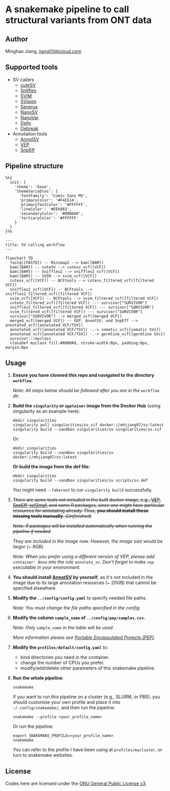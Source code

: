 # A snakemake pipeline to call structural variants from ONT data

## Author

Minghao Jiang, <jiang01@icloud.com>

## Supported tools

- SV callers
   - [cuteSV](https://github.com/tjiangHIT/cuteSV)
   - [Sniffles](https://github.com/fritzsedlazeck/Sniffles)
   - [SVIM](https://github.com/eldariont/svim)
   - [SVision](https://github.com/xjtu-omics/SVision)
   - [Severus](https://github.com/KolmogorovLab/Severus)
   - [NanoSV](https://github.com/mroosmalen/nanosv)
   - [NanoVar](https://github.com/cytham/nanovar)
   - [Delly](https://github.com/dellytools/delly)
   - [Debreak](https://github.com/Maggi-Chen/DeBreak)
- Annotation tools
   - [AnnotSV](https://github.com/lgmgeo/AnnotSV)
   - [VEP](https://www.ensembl.org/info/docs/tools/vep/index.html)
   - [SnpEff](http://pcingola.github.io/SnpEff/)

## Pipeline structure

```mermaid
%%{
  init: {
    'theme': 'base',
    'themeVariables': {
      'fontFamily': 'Comic Sans MS',
      'primaryColor': '#F4CE14',
      'primaryTextColor': '#FFFFFF',
      'lineColor': '#EE6983',
      'secondaryColor': '#00B8A9',
      'tertiaryColor': '#FFFFFF'
    }
  }
}%%

---
title: SV calling workflow
---

flowchart TD
  fastq([FASTQ]) -- Minimap2 --> bam([BAM])
  bam([BAM]) -- cuteSV --> cutesv_vcf([VCF])
  bam([BAM]) -- Sniffles2 --> sniffles2_vcf([VCF])
  bam([BAM]) -- SVIM --> svim_vcf([VCF])
  cutesv_vcf([VCF]) -- BCFtools --> cutesv_filtered_vcf([filtered VCF])
  sniffles2_vcf([VCF]) -- BCFtools --> sniffles2_filtered_vcf([filtered VCF])
  svim_vcf([VCF]) -- BCFtools --> svim_filtered_vcf([filtered VCF])
  cutesv_filtered_vcf([filtered VCF]) --- survivor["SURVIVOR"]
  sniffles2_filtered_vcf([filtered VCF]) --- survivor["SURVIVOR"]
  svim_filtered_vcf([filtered VCF]) --- survivor["SURVIVOR"]
  survivor["SURVIVOR"] --> merged_vcf([merged VCF])
  merged_vcf([merged VCF]) -- VEP, AnnotSV, and SnpEff --> annotated_vcf([annotated VCF/TSV])
  annotated_vcf([annotated VCF/TSV]) -.-> somatic_vcf([somatic SVs])
  annotated_vcf([annotated VCF/TSV]) -.-> germline_vcf([germline SVs])
  survivor:::myclass
  classDef myclass fill:#00B8A9, stroke-width:0px, padding:0px, margin:0px
```


## Usage

1. **Ensure you have clonned this repo and navigated to the directory `workflow`.**

   *Note: All steps below should be followed after you are in the `workflow` dir.*

2. **Build the `singularity` or `apptainer` image from the Docker Hub** (using singularity as an example here):

   ```shell
   mkdir singularities
   singularity pull singularities/sv.sif docker://mhjiang97/sv:latest
   singularity build --sandbox singularities/sv singularities/sv.sif
   ```

   Or:

   ```shell
   mkdir singularities
   singularity build --sandbox singularities/sv docker://mhjiang97/sv:latest
   ```

   **Or build the image from the def file:**

   ```shell
   mkdir singularities
   singularity build --sandbox singularities/sv scripts/sv.def
   ```

   You might need `--fakeroot` to run `singularity build` successfully.

3. ~~There are some tools not included in the built docker image, e.g., [VEP](https://www.ensembl.org/info/docs/tools/vep/index.html), [SnpEff](http://pcingola.github.io/SnpEff/), [vcf2maf](https://github.com/mskcc/vcf2maf), and some R packages, since one might have particular resources for annotating already. Thus, **you should install these missing tools manually**. (*Unfinished*)~~

   ~~*Note: R packages will be installed automatically when running the pipeline if needed*~~

   *They are included in the image now. However, the image size would be larger (~ 9GB).*

   *Note: When you prefer using a different version of VEP, please add `container: None` into the rule `annotate_sv`. Don't forget to make `vep` executable in your environment.*

4. **You should install [AnnotSV](https://github.com/lgmgeo/AnnotSV) by yourself**, as it's not included in the image due to its large annotation resources (~ 20GB) that cannot be specified elsewhere.

5. **Modify the `../config/config.yaml`** to specify needed file paths.

   *Note: You must change the file paths specified in the config.*

6. **Modify the column `sample_name` of `../config/pep/samples.csv`.**

   *Note: Only `sample_name` in the table will be used.*

   *More information please see [Portable Encapsulated Projects (PEP)](https://pep.databio.org).*

7. **Modify the `profiles/default/config.yaml`** to:

   - bind directories you need in the container.
   - change the number of CPUs you prefer.
   - modify/add/delete other parameters of this snakemake pipeline.

8. **Run the whole pipeline**:

   ```shell
   snakemake
   ```

   If you want to run this pipeline on a cluster (e.g., SLURM, or PBS), you should customise your own profile and place it into `~/.config/snakemake/`, and then run the pipeline:

   ```shell
   snakemake --profile <your_profile_name>
   ```

   Or run the pipeline:

   ```shell
   export SNAKEMAKE_PROFILE=<your_profile_name>
   snakemake
   ```

   You can refer to the profile I have been using at `profiles/mycluster`, or turn to snakemake websites.

## License

Codes here are licensed under the [GNU General Public License v3](http://www.gnu.org/licenses/gpl-3.0.html).
